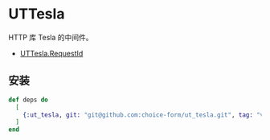 # UTTesla

HTTP 库 Tesla 的中间件。

- [UTTesla.RequestId](lib/ut_tesla/request_id.ex)

## 安装

```elixir
def deps do
  [
    {:ut_tesla, git: "git@github.com:choice-form/ut_tesla.git", tag: "v0.1.0"}
  ]
end
```
